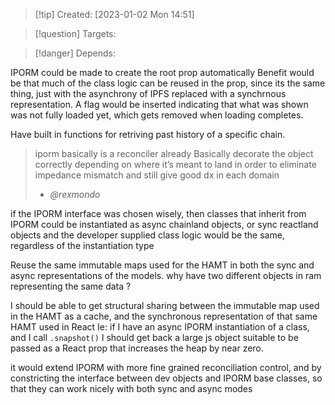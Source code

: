 
>[!tip] Created: [2023-01-02 Mon 14:51]

>[!question] Targets: 

>[!danger] Depends: 


IPORM could be made to create the root prop automatically
Benefit would be that much of the class logic can be reused in the prop, since its the same thing, just with the asynchrony of IPFS replaced with a synchrnous representation.  A flag would be inserted indicating that what was shown was not fully loaded yet, which gets removed when loading completes.

Have built in functions for retriving past history of a specific chain.

> iporm basically is a reconciler already
> Basically decorate the object correctly depending on where it’s meant to land in order to eliminate impedance mismatch and still give good dx in each domain
>  - *@rexmondo*

if the IPORM interface was chosen wisely, then classes that inherit from IPORM could be instantiated as async chainland objects, or sync reactland objects
and the developer supplied class logic would be the same, regardless of the instantiation type

Reuse the same immutable maps used for the HAMT in both the sync and async representations of the models.  why have two different objects in ram representing the same data ?

I should be able to get structural sharing between the immutable map used in the HAMT as a cache, and the synchronous representation of that same HAMT used in React
Ie: if I have an async IPORM instantiation of a class, and I call `.snapshot()` I should get back a large js object suitable to be passed as a React prop that increases the heap by near zero.

it would extend IPORM with more fine grained reconciliation control, and by constricting the interface between dev objects and IPORM base classes, so that they can work nicely with both sync and async modes